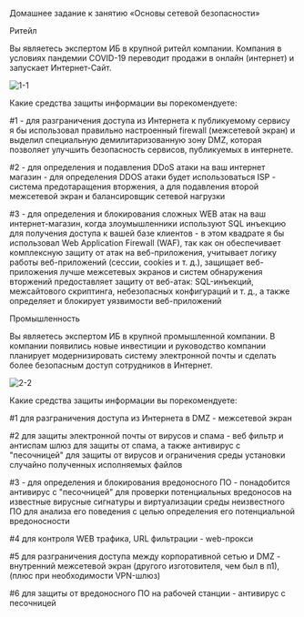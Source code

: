 Домашнее задание к занятию «Основы сетевой безопасности»

Ритейл

Вы являетесь экспертом ИБ в крупной ритейл компании. Компания в условиях пандемии COVID-19 переводит продажи в онлайн (интернет) и запускает Интернет-Сайт.

![1-1](https://github.com/netology-code/ibnet-homeworks/blob/v2/08_basics/pic/retail.png)

Какие средства защиты информации вы порекомендуете:

#1 - для разграничения доступа из Интернета к публикуемому сервису я бы использовал правильно настроенный firewall (межсетевой экран) и выделил специальную демилитаризованную зону DMZ, которая позволяет улучшить безопасность сервисов, публикуемых в интернете.

#2 - для определения и подавления DDoS атаки на ваш интернет магазин  - для определения DDOS атаки будет использоваться ISP - система предотаращения вторжения, а для подавления второй межсетевой экран и балансировщик сетевой нагрузки

#3 - для определения и блокирования сложных WEB атак на ваш интернет-магазин, когда злоумышленники используют SQL инъекцию для получения доступа к вашей базе клиентов - в этом квадрате я бы использовал Web Application Firewall (WAF), так как он обеспечивает комплексную защиту от атак на веб-приложения, учитывает логику работы веб-приложений (сессии, cookies и т. д.), защищает веб-приложения лучше межсетевых экранов и систем обнаружения вторжений предоставляет защиту от веб-атак: SQL-инъекций, межсайтового скриптинга, небезопасных конфигураций и т. д., а также определяет и блокирует уязвимости веб-приложений



Промышленность

Вы являетесь экспертом ИБ в крупной промышленной компании. В компании появились новые инвестиции и руководство компании планирует модернизировать систему электронной почты и сделать более безопасным доступ сотрудников в Интернет.

![2-2](https://github.com/netology-code/ibnet-homeworks/blob/v2/08_basics/pic/industry.png)

Какие средства защиты информации вы порекомендуете:

#1 для разграничения доступа из Интернета в DMZ - межсетевой экран

#2 для защиты электронной почты от вирусов и спама - веб фильтр и антиспам шлюз для защиты от спама, а также антивирус с "песочницей" для защиты от вирусов и ограничения среды установки случайно полученных исполняемых файлов

#3 - для определения и блокирования вредоносного ПО - понадобится антивирус с "песочницей" для проверки потенциальных вредоносов на известные вирусные сигнатуры и виртуализации среды неизвестного ПО для анализа его поведения с целью определения его потенциальной вредоносности

#4 для контроля WEB трафика, URL фильтрации - web-прокси 

#5 для разграничения доступа между корпоративной сетью и DMZ - внутренний межсетевой экран (другого изготовителя, чем был в п1), (плюс при необходимости VPN-шлюз)

#6 для защиты от вредоносного ПО на рабочей станции - антивирус с песочницей



